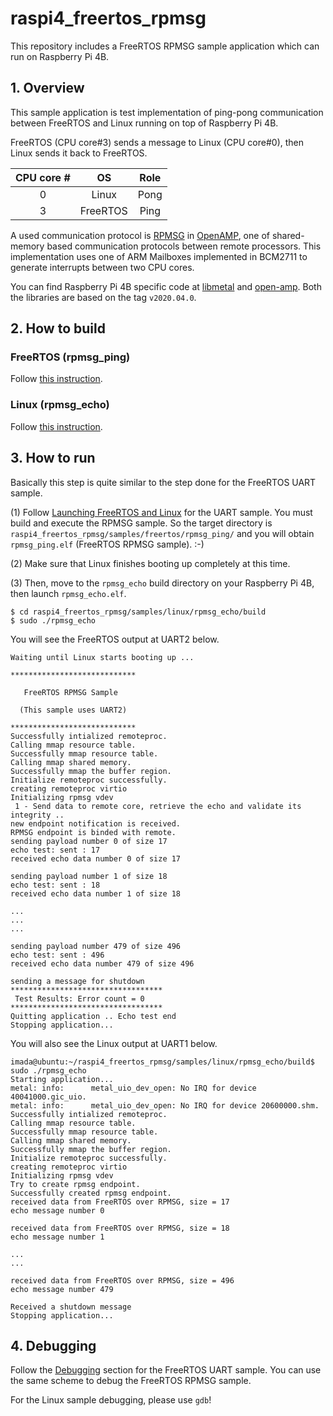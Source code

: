 # raspi4_freertos_rpmsg

This repository includes a FreeRTOS RPMSG sample application which can run on Raspberry Pi 4B.

## 1. Overview

This sample application is test implementation of ping-pong communication between FreeRTOS and Linux running on top of Raspberry Pi 4B.

FreeRTOS (CPU core#3) sends a message to Linux (CPU core#0), then Linux sends it back to FreeRTOS.

| CPU core # | OS        | Role |
|:----------:|:---------:|:----:|
| 0          | Linux     | Pong |
| 3          | FreeRTOS  | Ping |

A used communication protocol is [RPMSG](https://github.com/OpenAMP/open-amp/wiki/RPMsg-Communication-Flow) in [OpenAMP](https://github.com/OpenAMP/open-amp/wiki/OpenAMP-Overview), one of shared-memory based communication protocols between remote processors. This implementation uses one of ARM Mailboxes implemented in BCM2711 to generate interrupts between two CPU cores.

You can find Raspberry Pi 4B specific code at [libmetal](https://github.com/TImada/libmetal/tree/05e0e0511c0ac29ff658ff6d3a08a060e95ae7af/lib/system/freertos/raspi4) and [open-amp](https://github.com/TImada/open-amp/tree/a18533e2a45c93f4be15198527a16823d66c52d4/apps/machine/raspi4). Both the libraries are based on the tag `v2020.04.0`.

## 2. How to build

### FreeRTOS (rpmsg_ping)

Follow [this instruction](https://github.com/TImada/raspi4_freertos_rpmsg/docs/freertos_build.md).

### Linux (rpmsg_echo)

Follow [this instruction](https://github.com/TImada/raspi4_freertos_rpmsg/docs/linux_build.md).

## 3. How to run

Basically this step is quite similar to the step done for the FreeRTOS UART sample.

(1) Follow [Launching FreeRTOS and Linux](https://github.com/TImada/raspi4_freertos) for the UART sample. You must build and execute the RPMSG sample. So the target directory is `raspi4_freertos_rpmsg/samples/freertos/rpmsg_ping/` and you will obtain `rpmsg_ping.elf` (FreeRTOS RPMSG sample). :-)

(2) Make sure that Linux finishes booting up completely at this time.

(3) Then, move to the `rpmsg_echo` build directory on your Raspberry Pi 4B, then launch `rpmsg_echo.elf`.

```
$ cd raspi4_freertos_rpmsg/samples/linux/rpmsg_echo/build
$ sudo ./rpmsg_echo
```

You will see the FreeRTOS output at UART2 below.
```
Waiting until Linux starts booting up ...

****************************

   FreeRTOS RPMSG Sample

  (This sample uses UART2)

****************************
Successfully intialized remoteproc.
Calling mmap resource table.
Successfully mmap resource table.
Calling mmap shared memory.
Successfully mmap the buffer region.
Initialize remoteproc successfully.
creating remoteproc virtio
Initializing rpmsg vdev
 1 - Send data to remote core, retrieve the echo and validate its integrity ..
new endpoint notification is received.
RPMSG endpoint is binded with remote.
sending payload number 0 of size 17
echo test: sent : 17
received echo data number 0 of size 17

sending payload number 1 of size 18
echo test: sent : 18
received echo data number 1 of size 18

...
...
...

sending payload number 479 of size 496
echo test: sent : 496
received echo data number 479 of size 496

sending a message for shutdown
**********************************
 Test Results: Error count = 0
**********************************
Quitting application .. Echo test end
Stopping application...
```

You will also see the Linux output at UART1 below.

```
imada@ubuntu:~/raspi4_freertos_rpmsg/samples/linux/rpmsg_echo/build$ sudo ./rpmsg_echo
Starting application...
metal: info:      metal_uio_dev_open: No IRQ for device 40041000.gic_uio.
metal: info:      metal_uio_dev_open: No IRQ for device 20600000.shm.
Successfully intialized remoteproc.
Calling mmap resource table.
Successfully mmap resource table.
Calling mmap shared memory.
Successfully mmap the buffer region.
Initialize remoteproc successfully.
creating remoteproc virtio
Initializing rpmsg vdev
Try to create rpmsg endpoint.
Successfully created rpmsg endpoint.
received data from FreeRTOS over RPMSG, size = 17
echo message number 0

received data from FreeRTOS over RPMSG, size = 18
echo message number 1

...
...

received data from FreeRTOS over RPMSG, size = 496
echo message number 479

Received a shutdown message
Stopping application...
```

## 4. Debugging

Follow the [Debugging](https://github.com/TImada/raspi4_freertos#6-debugging) section for the FreeRTOS UART sample. You can use the same scheme to debug the FreeRTOS RPMSG sample.

For the Linux sample debugging, please use `gdb`!
